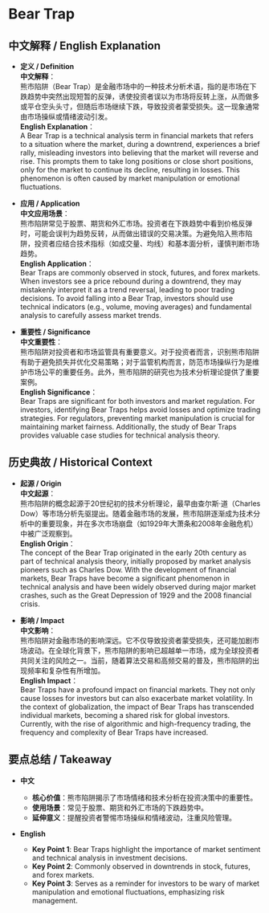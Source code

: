# Bear Trap

## 中文解释 / English Explanation

* **定义 / Definition**  
  **中文解释**：  
  熊市陷阱（Bear Trap）是金融市场中的一种技术分析术语，指的是市场在下跌趋势中突然出现短暂的反弹，诱使投资者误以为市场将反转上涨，从而做多或平仓空头头寸，但随后市场继续下跌，导致投资者蒙受损失。这一现象通常由市场操纵或情绪波动引发。  
  **English Explanation**：  
  A Bear Trap is a technical analysis term in financial markets that refers to a situation where the market, during a downtrend, experiences a brief rally, misleading investors into believing that the market will reverse and rise. This prompts them to take long positions or close short positions, only for the market to continue its decline, resulting in losses. This phenomenon is often caused by market manipulation or emotional fluctuations.

* **应用 / Application**  
  **中文应用场景**：  
  熊市陷阱常见于股票、期货和外汇市场。投资者在下跌趋势中看到价格反弹时，可能会误判为趋势反转，从而做出错误的交易决策。为避免陷入熊市陷阱，投资者应结合技术指标（如成交量、均线）和基本面分析，谨慎判断市场趋势。  
  **English Application**：  
  Bear Traps are commonly observed in stock, futures, and forex markets. When investors see a price rebound during a downtrend, they may mistakenly interpret it as a trend reversal, leading to poor trading decisions. To avoid falling into a Bear Trap, investors should use technical indicators (e.g., volume, moving averages) and fundamental analysis to carefully assess market trends.

* **重要性 / Significance**  
  **中文重要性**：  
  熊市陷阱对投资者和市场监管具有重要意义。对于投资者而言，识别熊市陷阱有助于避免损失并优化交易策略；对于监管机构而言，防范市场操纵行为是维护市场公平的重要任务。此外，熊市陷阱的研究也为技术分析理论提供了重要案例。  
  **English Significance**：  
  Bear Traps are significant for both investors and market regulation. For investors, identifying Bear Traps helps avoid losses and optimize trading strategies. For regulators, preventing market manipulation is crucial for maintaining market fairness. Additionally, the study of Bear Traps provides valuable case studies for technical analysis theory.

## 历史典故 / Historical Context

* **起源 / Origin**  
  **中文起源**：  
  熊市陷阱的概念起源于20世纪初的技术分析理论，最早由查尔斯·道（Charles Dow）等市场分析先驱提出。随着金融市场的发展，熊市陷阱逐渐成为技术分析中的重要现象，并在多次市场崩盘（如1929年大萧条和2008年金融危机）中被广泛观察到。  
  **English Origin**：  
  The concept of the Bear Trap originated in the early 20th century as part of technical analysis theory, initially proposed by market analysis pioneers such as Charles Dow. With the development of financial markets, Bear Traps have become a significant phenomenon in technical analysis and have been widely observed during major market crashes, such as the Great Depression of 1929 and the 2008 financial crisis.

* **影响 / Impact**  
  **中文影响**：  
  熊市陷阱对金融市场的影响深远。它不仅导致投资者蒙受损失，还可能加剧市场波动。在全球化背景下，熊市陷阱的影响已超越单一市场，成为全球投资者共同关注的风险之一。当前，随着算法交易和高频交易的普及，熊市陷阱的出现频率和复杂性有所增加。  
  **English Impact**：  
  Bear Traps have a profound impact on financial markets. They not only cause losses for investors but can also exacerbate market volatility. In the context of globalization, the impact of Bear Traps has transcended individual markets, becoming a shared risk for global investors. Currently, with the rise of algorithmic and high-frequency trading, the frequency and complexity of Bear Traps have increased.

## 要点总结 / Takeaway

* **中文**  
  - **核心价值**：熊市陷阱揭示了市场情绪和技术分析在投资决策中的重要性。  
  - **使用场景**：常见于股票、期货和外汇市场的下跌趋势中。  
  - **延伸意义**：提醒投资者警惕市场操纵和情绪波动，注重风险管理。

* **English**  
  - **Key Point 1**: Bear Traps highlight the importance of market sentiment and technical analysis in investment decisions.  
  - **Key Point 2**: Commonly observed in downtrends in stock, futures, and forex markets.  
  - **Key Point 3**: Serves as a reminder for investors to be wary of market manipulation and emotional fluctuations, emphasizing risk management.